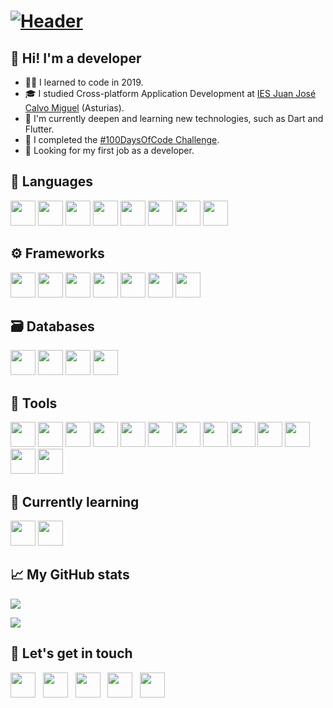 # [![Header](https://github.com/pablohs1986/pablohs1986/blob/master/ghPHheader.gif 'Header')](https://pabloherrero.me/)

## 👋&nbsp;Hi! I'm a developer

-   👨‍💻&nbsp;I learned to code in 2019.
-   🎓&nbsp;I studied Cross-platform Application Development at <a href = "http://www.iesjuanjosecalvomiguel.es/index.php?option=com_content&view=article&id=92&Itemid=478"> IES Juan José Calvo Miguel</a> (Asturias).
-   🎯&nbsp;I'm currently deepen and learning new technologies, such as Dart and Flutter.
-   🚀&nbsp;I completed the <a href= "https://github.com/pablohs1986/100-days-of-code"> #100DaysOfCode Challenge</a>.
-   💼&nbsp;Looking for my first job as a developer.

## 👅&nbsp;Languages

<div><a href="#"><img height="40" src="https://github.com/pablohs1986/pablohs1986/blob/master/icons/java.png"/></a>
<a href="#"><img height="40" src="https://github.com/pablohs1986/pablohs1986/blob/master/icons/icons8-javascript-48.png"/></a>
<a href="#"><img height="40" src="https://github.com/pablohs1986/pablohs1986/blob/master/icons/icons8-typescript-48.png"/></a>
<a href="#"><img height="40" src="https://github.com/pablohs1986/pablohs1986/blob/master/icons/dart.png"/></a>
<a href="#"><img height="40" src="https://github.com/pablohs1986/pablohs1986/blob/master/icons/icons8-sql-50.png"/></a>
<a href="#"><img height="40" src="https://github.com/pablohs1986/pablohs1986/blob/master/icons/icons8-xml-50.png"/></a>
<a href="#"><img height="40" src="https://github.com/pablohs1986/pablohs1986/blob/master/icons/icons8-html-5-48.png"/></a>
<a href="#"><img height="40" src="https://github.com/pablohs1986/pablohs1986/blob/master/icons/icons8-css3-48.png"/></a><div>

## ⚙️&nbsp;Frameworks

<div><a href="#"><img height="40" src="https://github.com/pablohs1986/pablohs1986/blob/master/icons/angular_A.png"/></a>
<a href="#"><img height="40" src="https://github.com/pablohs1986/pablohs1986/blob/master/icons/react.png"/></a>
<a href="#"><img height="40" src="https://github.com/pablohs1986/pablohs1986/blob/master/icons/flutter.png"/></a>
<a href="#"><img height="40" src="https://github.com/pablohs1986/pablohs1986/blob/master/icons/icons8-android-os-48.png"/></a>
<a href="#"><img height="40" src="https://github.com/pablohs1986/pablohs1986/blob/master/icons/icons8-nodejs-96.png"/></a>
<a href="#"><img height="40" src="https://github.com/pablohs1986/pablohs1986/blob/master/icons/hibernate.png"/></a>
<a href="#"><img height="40" src="https://github.com/pablohs1986/pablohs1986/blob/master/icons/icons8-bootstrap-48.png"/></a></div>

## 🗃️&nbsp;Databases

<div><a href="#"><img height="40" src="https://github.com/pablohs1986/pablohs1986/blob/master/icons/Oracle_SQL_Developer_logo.svg.png"/></a>
<a href="#"><img height="40" src="https://github.com/pablohs1986/pablohs1986/blob/master/icons/icons8-mysql-logo-50.png"/></a>
<a href="#"><img height="40" src="https://github.com/pablohs1986/pablohs1986/blob/master/icons/icons8-postgresql-48.png"/></a>
<a href="#"><img height="40" src="https://github.com/pablohs1986/pablohs1986/blob/master/icons/mongodb.png"/></a>
</div>

## 🧰&nbsp;Tools

<div><a href="#"><img height="40" src="https://github.com/pablohs1986/pablohs1986/blob/master/icons/icons8-intellij-idea-48.png"/></a>
<a href="#"><img height="40" src="https://github.com/pablohs1986/pablohs1986/blob/master/icons/64px-Android_Studio_icon.svg.png"/></a>
<a href="#"><img height="40" src="https://github.com/pablohs1986/pablohs1986/blob/master/icons/icons8-pycharm-48.png"/></a>
<a href="#"><img height="40" src="https://github.com/pablohs1986/pablohs1986/blob/master/icons/icons8-netbeans-64.png"/></a>
<a href="#"><img height="40" src="https://github.com/pablohs1986/pablohs1986/blob/master/icons/icons8-visual-studio-code-2019-96.png"/></a>
<a href="#"><img height="40" src="https://github.com/pablohs1986/pablohs1986/blob/master/icons/icons8-console-48.png"/></a>
<a href="#"><img height="40" src="https://github.com/pablohs1986/pablohs1986/blob/master/icons/icons8-npm-48.png"/></a>
<a href="#"><img height="40" src="https://github.com/pablohs1986/pablohs1986/blob/master/icons/icons8-git.png"/></a>
<a href="#"><img height="40" src="https://github.com/pablohs1986/pablohs1986/blob/master/icons/icons8-gitkraken-64.png"/></a>
<a href="#"><img height="40" src="https://github.com/pablohs1986/pablohs1986/blob/master/icons/icons8-heroku-48.png"/></a>
<a href="#"><img height="40" src="https://github.com/pablohs1986/pablohs1986/blob/master/icons/icons8-figma.png"/></a>
<a href="#"><img height="40" src="https://github.com/pablohs1986/pablohs1986/blob/master/icons/icons8-canva.png"/></a>
<a href="#"><img height="40" src="https://github.com/pablohs1986/pablohs1986/blob/master/icons/icons8-gimp.png"/></a></div>

## 📖&nbsp;Currently learning

<div>
<a href="#"><img height="40" src="https://github.com/pablohs1986/pablohs1986/blob/master/icons/dart.png"/></a>
<a href="#"><img height="40" src="https://github.com/pablohs1986/pablohs1986/blob/master/icons/flutter.png"/></a>

## 📈&nbsp;My GitHub stats

<img align="center" src="https://github-readme-stats.vercel.app/api?username=pablohs1986&show_icons=true&theme=dracula&count_private=true&show_icons=true&hide_title=true"/>

<img src="https://komarev.com/ghpvc/?username=pablohs1986&label=Profile+Views&color=2e8b57&style=flat" /></a>

## 💬&nbsp;Let's get in touch

<p align='left'>
<a href="https://pabloherrero.me/"><img height="40" src="https://github.com/pablohs1986/pablohs1986/blob/master/icons/icons8-link-52.png"></a>&nbsp;&nbsp;
<a href="https://dev.to/pablohs1986"><img height="40" src="https://github.com/pablohs1986/pablohs1986/blob/master/icons/dev-badge.png"></a>&nbsp;&nbsp;
<a href="https://es.stackoverflow.com/users/149406/pablohs1986?tab=profile"><img height="40" src="https://github.com/pablohs1986/pablohs1986/blob/master/icons/icons8-stack-overflow-96.png"></a>&nbsp;&nbsp;
<a href="https://twitter.com/pablohs1986/"><img height="40" src="https://github.com/pablohs1986/pablohs1986/blob/master/icons/icons8-twitter-96.png"></a>&nbsp;&nbsp;
<a href="https://www.linkedin.com/in/pabloherrero1986/"><img height="40" src="https://github.com/pablohs1986/pablohs1986/blob/master/icons/icons8-linkedin-96.png"></a>
</p>
